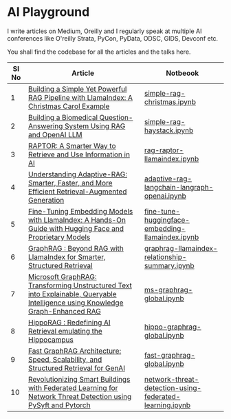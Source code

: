 # AI Playground

I write articles on Medium, Oreilly and I regularly speak at multiple AI conferences like O'reilly Strata,
PyCon, PyData, ODSC, GIDS, Devconf etc. 

You shall find the codebase for all the articles and the talks here.


| Sl No | Article                                                                                                                                                                                                                                                                  | Notbeook                                                                                                                                                                                                                       |
|---|--------------------------------------------------------------------------------------------------------------------------------------------------------------------------------------------------------------------------------------------------------------------------|--------------------------------------------------------------------------------------------------------------------------------------------------------------------------------------------------------------------------------|
| 1 | [Building a Simple Yet Powerful RAG Pipeline with LlamaIndex: A Christmas Carol Example](https://medium.com/@tuhinsharma121/building-a-simple-yet-powerful-rag-pipeline-with-llamaindex-a-christmas-carol-example-077f01062de1)                                          | [simple-rag-christmas.ipynb](rag/simple-rag/llamaindex-rag/simple-rag-christmas.ipynb)                                                                                                                                         |
| 2 | [Building a Biomedical Question-Answering System Using RAG and OpenAI LLM](https://medium.com/@tuhinsharma121/building-a-biomedical-question-answering-system-using-rag-and-openai-llm-b9c3502fd287)                                                                     | [simple-rag-haystack.ipynb](rag/simple-rag/simple-rag-haystack.ipynb)                                                                                                                                                          |
| 3 | [RAPTOR: A Smarter Way to Retrieve and Use Information in AI](https://medium.com/@tuhinsharma121/raptor-a-smarter-way-to-retrieve-and-use-information-in-ai-fd3cb68a6f2f)                                                                                                | [rag-raptor-llamaindex.ipynb](rag/raptor/rag-raptor-llamaindex.ipynb)                                                                                                                                                          |
| 4 | [Understanding Adaptive-RAG: Smarter, Faster, and More Efficient Retrieval-Augmented Generation](https://medium.com/@tuhinsharma121/understanding-adaptive-rag-smarter-faster-and-more-efficient-retrieval-augmented-generation-38490b6acf88)                            | [adaptive-rag-langchain-langraph-openai.ipynb](rag/adaptive-rag/adaptive-rag-langchain-langraph-openai.ipynb)                                                                                                                  |
| 5 | [Fine-Tuning Embedding Models with LlamaIndex: A Hands-On Guide with Hugging Face and Proprietary Models](https://medium.com/@tuhinsharma121/fine-tuning-embedding-models-with-llamaindex-a-hands-on-guide-with-hugging-face-and-proprietary-ae1732dc814a)               | [fine-tune-huggingface-embedding-llamaindex.ipynb](fine-tune/vanilla-embedding/fine-tune-huggingface-embedding-llamaindex.ipynb)                                                                                               |
| 6 | [GraphRAG : Beyond RAG with LlamaIndex for Smarter, Structured Retrieval](https://medium.com/@tuhinsharma121/beyond-rag-building-a-graphrag-pipeline-with-llamaindex-for-smarter-structured-retrieval-3e5489b0062c)                                                      | [graphrag-llamaindex-relationship-summary.ipynb](rag/graphrag/llamaindex-graphrag/graphrag-llamaindex-relationship-summary.ipynb)                                                                                              |
| 7 | [Microsoft GraphRAG: Transforming Unstructured Text into Explainable, Queryable Intelligence using Knowledge Graph-Enhanced RAG](https://medium.com/@tuhinsharma121/knowledge-graph-enhanced-rag-transforming-unstructured-text-into-explainable-queryable-89fb53e1ce14) | [ms-graphrag-global.ipynb](rag/graphrag/ms-graphrag/ms-graphrag-global.ipynb)                                                                                                                                                  |
| 8 | [HippoRAG : Redefining AI Retrieval emulating the Hippocampus](https://medium.com/@tuhinsharma121/how-hipporag-mimics-human-memory-for-smarter-ai-search-86097e1f7bf2)                                                                                                   | [hippo-graphrag-global.ipynb](rag/graphrag/hippo-graphrag/hippo-graphrag-global.ipynb)                                                                                                                                         |
| 9 | [Fast GraphRAG Architecture: Speed, Scalability, and Structured Retrieval for GenAI](https://medium.com/@tuhinsharma121/fast-graphrag-architecture-speed-scalability-and-structured-retrieval-for-genai-130096cf5d03)                                                    | [fast-graphrag-global.ipynb](rag/graphrag/fast-graphrag/fast-graphrag-global.ipynb)                                                                                                                                            |
| 10| [Revolutionizing Smart Buildings with Federated Learning for Network Threat Detection using PySyft and Pytorch](https://medium.com/@tuhinsharma121/revolutionizing-smart-buildings-with-federated-learning-for-network-threat-detection-using-pysyft-1654da213ba8)       | [network-threat-detection-using-federated-learning.ipynb](federated-ml/network-threat-detection-using-federated-learning.ipynb)                                                                                                |
